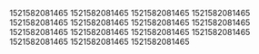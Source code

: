 1521582081465
1521582081465
1521582081465
1521582081465
1521582081465
1521582081465
1521582081465
1521582081465
1521582081465
1521582081465
1521582081465
1521582081465
1521582081465
1521582081465
1521582081465